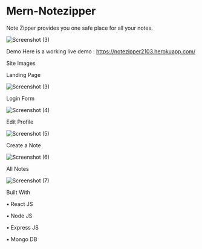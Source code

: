 # Mern-Notezipper
Note Zipper provides you one safe place for all your notes.

![Screenshot (3)](https://user-images.githubusercontent.com/87437738/201672366-36ce60b0-bb17-42ea-839c-7c521dcbf2ec.png)


Demo
Here is a working live demo : https://notezipper2103.herokuapp.com/

Site Images

Landing Page

![Screenshot (3)](https://user-images.githubusercontent.com/87437738/201672672-1f04932c-5550-4e26-9479-3e947db3272f.png)


Login Form

![Screenshot (4)](https://user-images.githubusercontent.com/87437738/201672781-62413b8a-8e89-47be-8e61-01f9daeafcec.png)


Edit Profile

![Screenshot (5)](https://user-images.githubusercontent.com/87437738/201673186-f52c02d0-bb7a-41ec-a4ba-ed0d7fe61a97.png)


Create a Note

![Screenshot (6)](https://user-images.githubusercontent.com/87437738/201673329-d5f66d13-244e-4b94-a31d-be8cd1170f26.png)


All Notes

![Screenshot (7)](https://user-images.githubusercontent.com/87437738/201673523-5d1c330a-d09c-44c9-a166-27e39baa5d25.png)

Built With

• React JS

• Node JS

• Express JS

• Mongo DB
